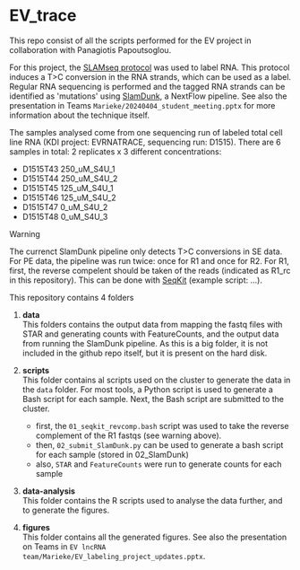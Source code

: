 # EV_trace
This repo consist of all the scripts performed for the EV project in collaboration with Panagiotis Papoutsoglou.

For this project, the [SLAMseq protocol](https://www.lexogen.com/wp-content/uploads/2017/11/059UG142V0102_SLAMseq_User-Guide.pdf) was used to label RNA. This protocol induces a T>C conversion in the RNA strands, which can be used as a label. Regular RNA sequencing is performed and the tagged RNA strands can be identified as 'mutations' using [SlamDunk](https://t-neumann.github.io/slamdunk/), a NextFlow pipeline. See also the presentation in Teams `Marieke/20240404_student_meeting.pptx` for more information about the technique itself. 

The samples analysed come from one sequencing run of labeled total cell line RNA (KDI project: EVRNATRACE, sequencing run: D1515). There are 6 samples in total: 2 replicates x 3 different concentrations:
- D1515T43	250_uM_S4U_1
- D1515T44	250_uM_S4U_2
- D1515T45	125_uM_S4U_1
- D1515T46	125_uM_S4U_2
- D1515T47	0_uM_S4U_2
- D1515T48	0_uM_S4U_3

> [!WARNING]  
> The currenct SlamDunk pipeline only detects T>C conversions in SE data. For PE data, the pipeline was run twice: once for R1 and once for R2. For R1, first, the reverse compelent should be taken of the reads (indicated as R1_rc in this repository). This can be done with [SeqKit](https://github.com/shenwei356/seqkit) (example script: ...).

This repository contains 4 folders
1. **data**  
This folders contains the output data from mapping the fastq files with STAR and generating counts with FeatureCounts, and the output data from running the SlamDunk pipeline. As this is a big folder, it is not included in the github repo itself, but it is present on the hard disk. 

2. **scripts**  
This folder contains al scripts used on the cluster to generate the data in the `data` folder. For most tools, a Python script is used to generate a Bash script for each sample. Next, the Bash script are submitted to the cluster.
  
    - first, the `01_seqkit_revcomp.bash` script was used to take the reverse complement of the R1 fastqs (see warning above).
    - then, `02_submit_SlamDunk.py` can be used to generate a bash script for each sample (stored in 02_SlamDunk)
    - also, `STAR` and `FeatureCounts` were run to generate counts for each sample

3. **data-analysis**  
This folder contains the R scripts used to analyse the data further, and to generate the figures.

4. **figures**  
This folder contains all the generated figures. See also the presentation on Teams in `EV lncRNA team/Marieke/EV_labeling_project_updates.pptx`.
